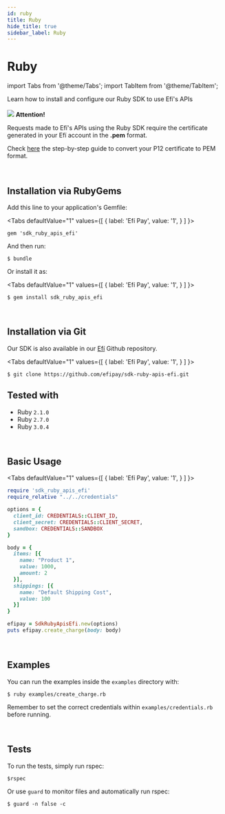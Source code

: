 ```yaml
---
id: ruby
title: Ruby
hide_title: true
sidebar_label: Ruby
---
```

<h1 className="titulo">Ruby</h1>

<div className="conteudo">

import Tabs from '@theme/Tabs';
import TabItem from '@theme/TabItem';


<!-- Embedding React components with MDX -->
<!-- fontWeight: 'bold', -->

<div className="subtitulo">
Learn how to install and configure our Ruby SDK to use Efí's APIs
</div>

<br/>

<div className="admonition admonition_caution">
<div>
    <img src="/img/exclamation-triangle-orange.svg"/> <b>Attention!</b>
</div>
<p>Requests made to Efí's APIs using the Ruby SDK require the certificate generated in your Efí account in the <strong>.pem</strong> format.</p>
<p>Check <a href="/en/docs/api-pix/credenciais#conversion-of-p12-certificate-to-pem-format" target="_blank">here</a> the step-by-step guide to convert your P12 certificate to PEM format.</p>
</div>
<br/>


## Installation via RubyGems

Add this line to your application's Gemfile:

<Tabs
  defaultValue="1"
  values={[
    { label: 'Efí Pay', value: '1', }
  ]
}>

<TabItem value="1">

```
gem 'sdk_ruby_apis_efi'
```

</TabItem>


</Tabs>


And then run:

```
$ bundle
```

Or install it as:

<Tabs
  defaultValue="1"
  values={[
    { label: 'Efí Pay', value: '1', }
  ]
}>

<TabItem value="1">

```
$ gem install sdk_ruby_apis_efi
```

</TabItem>


</Tabs>

<br/>

## Installation via Git

Our SDK is also available in our <a href="https://github.com/efipay/sdk-ruby-apis-efi" target="_blank">Efí</a> Github repository.

<Tabs
  defaultValue="1"
  values={[
    { label: 'Efí Pay', value: '1', }
  ]
}>

<TabItem value="1">

```
$ git clone https://github.com/efipay/sdk-ruby-apis-efi.git
```

</TabItem>

</Tabs>

## Tested with

* Ruby `2.1.0`
* Ruby `2.7.0`
* Ruby `3.0.4`

<br/>

## Basic Usage

<Tabs
  defaultValue="1"
  values={[
    { label: 'Efí Pay', value: '1', }
  ]
}>

<TabItem value="1">

```ruby
require 'sdk_ruby_apis_efi'
require_relative "../../credentials"

options = {
  client_id: CREDENTIALS::CLIENT_ID,
  client_secret: CREDENTIALS::CLIENT_SECRET,
  sandbox: CREDENTIALS::SANDBOX
}

body = {
  items: [{
    name: "Product 1",
    value: 1000,
    amount: 2
  }],
  shippings: [{
    name: "Default Shipping Cost",
    value: 100
  }]
}

efipay = SdkRubyApisEfi.new(options)
puts efipay.create_charge(body: body)
```

</TabItem>


</Tabs>



<br/>

## Examples

You can run the examples inside the `examples` directory with:

```
$ ruby ​​examples/create_charge.rb
```

Remember to set the correct credentials within `examples/credentials.rb` before running.

<br/>

## Tests

To run the tests, simply run rspec:


```
$rspec
```

Or use `guard` to monitor files and automatically run rspec:
```
$ guard -n false -c
```

</div>